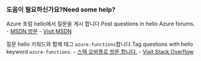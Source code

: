 ### <a name="need-some-help"></a><span data-ttu-id="cef4e-101">도움이 필요하신가요?</span><span class="sxs-lookup"><span data-stu-id="cef4e-101">Need some help?</span></span>
<span data-ttu-id="cef4e-102">Azure 포럼 hello에서 질문을 게시 합니다.</span><span class="sxs-lookup"><span data-stu-id="cef4e-102">Post questions in hello Azure forums.</span></span><span data-ttu-id="cef4e-103"> - [MSDN 방문](http://go.microsoft.com/fwlink/?LinkId=780719)</span><span class="sxs-lookup"><span data-stu-id="cef4e-103"> - [Visit MSDN](http://go.microsoft.com/fwlink/?LinkId=780719)</span></span>

<span data-ttu-id="cef4e-104">질문 hello 키워드와 함께 태그 `azure-functions`합니다.</span><span class="sxs-lookup"><span data-stu-id="cef4e-104">Tag questions with hello keyword `azure-functions`.</span></span><span data-ttu-id="cef4e-105"> - [스택 오버플로 방문 합니다.](http://stackoverflow.com/questions/tagged/azure-functions)</span><span class="sxs-lookup"><span data-stu-id="cef4e-105"> - [Visit Stack Overflow](http://stackoverflow.com/questions/tagged/azure-functions)</span></span>

